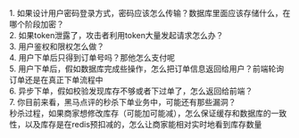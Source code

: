 1. 如果设计用户密码登录方式，密码应该怎么传输？数据库里面应该存储什么，在哪个阶段加密？  
2. 如果token泄露了，攻击者利用token大量发起请求怎么办？  
3. 用户鉴权和限权怎么做？  
4. 用户下单后只得到订单号吗？那他怎么支付呢  
5. 用户下单后，假如数据库完成些操作，怎么把订单信息返回给用户？前端轮询订单还是在真正下单流程中  
6. 异步下单，假如校验发现库存不够或者下过单了，怎么返回给前端？  
7. 你目前来看，黑马点评的秒杀下单业务中，可能还有那些漏洞？  
秒杀过程，如果商家想修改库存（可能加可能减），怎么保证缓存和数据库的一致性，以及库存是在redis预扣减的，怎么让商家能相对实时地看到库存数量
  